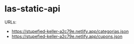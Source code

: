 # las-static-api

URLs:

- <https://stupefied-keller-a2c79e.netlify.app/categorias.json>
- <https://stupefied-keller-a2c79e.netlify.app/cupons.json>

